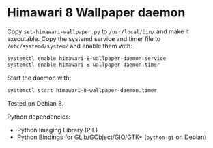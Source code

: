 # Himawari 8 Wallpaper daemon

Copy `set-himawari-wallpaper.py` to `/usr/local/bin/` and make it executable. Copy the systemd service and timer file to `/etc/systemd/system/` and enable them with:

```bash
systemctl enable himawari-8-wallpaper-daemon.service
systemctl enable himawari-8-wallpaper-daemon.timer
```

Start the daemon with:

```bash
systemctl start himawari-8-wallpaper-daemon.timer
```

Tested on Debian 8.

Python dependencies:
* Python Imaging Library (PIL)
* Python Bindings for GLib/GObject/GIO/GTK+ (`python-gi` on Debian)
